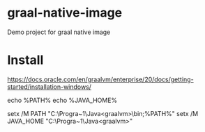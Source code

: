 # graal-native-image
Demo project for graal native image

# Install
https://docs.oracle.com/en/graalvm/enterprise/20/docs/getting-started/installation-windows/
    
echo %PATH%
echo %JAVA_HOME%

setx /M PATH "C:\Progra~1\Java\<graalvm>\bin;%PATH%"
setx /M JAVA_HOME "C:\Progra~1\Java\<graalvm>"
